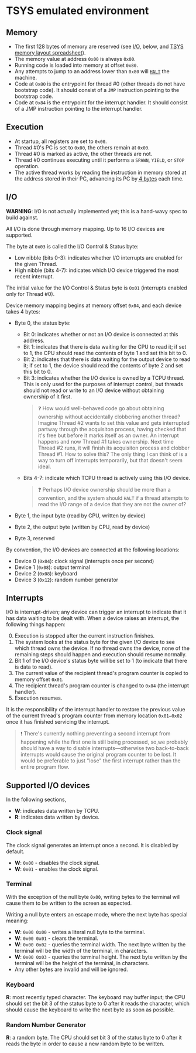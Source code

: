 # TSYS emulated environment

## Memory

- The first 128 bytes of memory are reserved (see [I/O](#io), below, and [TSYS memory layout spreadsheet](https://docs.google.com/spreadsheets/d/1oFGabs6mZx3lDkgHiOlU2QCMfdUE8BfVF-cyoyJMW1Q/edit#gid=0)).
- The memory value at address `0x00` is always `0x00`.
- Running code is loaded into memory at offset `0x80`.
- Any attempts to jump to an address lower than `0x80` will [`HALT`](./TCPU.md#OP_HALT) the machine.
- Code at `0x80` is the entrypoint for thread #0 (other threads do not have bootstrap code). It should consist of a `JMP` instruction pointing to the bootstrap code.
- Code at `0x84` is the entrypoint for the interrupt handler. It should consist of a JMP instruction pointing to the interrupt handler.

## Execution

- At startup, all registers are set to `0x00`.
- Thread #0's PC is set to `0x80`, the others remain at `0x00`.
- Thread #0 is marked as active, the other threads are not.
- Thread #0 continues executing until it performs a `SPAWN`, `YIELD`, or `STOP` operation.
- The active thread works by reading the instruction in memory stored at the address stored in their PC, advancing its PC by <abbr title="All instructions are encoded as 4 bytes; see TCPU.md for details.">4 bytes</abbr> each time.

## I/O <a name="io"></a>
**WARNING**: I/O is not actually implemented yet; this is a hand-wavy spec to build against.

All I/O is done through memory mapping. Up to 16 I/O devices are supported.

The byte at `0x03` is called the I/O Control & Status byte:
- Low nibble (bits 0-3): indicates whether I/O interrupts are enabled for the given Thread.
- High nibble (bits 4-7): indicates which I/O device triggered the most recent interrupt.

The initial value for the I/O Control & Status byte is `0x01` (interrupts enabled only for Thread #0).

Device memory mapping begins at memory offset `0x04`, and each device takes 4 bytes:

- Byte 0, the status byte:
	- Bit 0: indicates whether or not an I/O device is connected at this address.
	- Bit 1: indicates that there is data waiting for the CPU to read it; if set to 1, the CPU should read the contents of byte 1 and set this bit to 0.
	- Bit 2: indicates that there is data waiting for the output device to read it; if set to 1, the device should read the contents of byte 2 and set this bit to 0.
	- Bit 3: indicates whether the I/O device is owned by a TCPU thread. This is only used for the purposes of interrupt control, but threads should not read or write to an I/O device without obtaining ownership of it first.
		> ❓ How would well-behaved code go about obtaining ownership without accidentally clobbering another thread? Imagine Thread #2 wants to set this value and gets interrupted partway through the acquisiton process, having checked that it's free but before it marks itself as an owner. An interrupt happens and now Thread #1 takes ownership. Next time Thread #2 runs, it will finish its acquisiton process and clobber Thread #1. How to solve this? The only thing I can think of is a way to turn off interrupts temporarily, but that doesn't seem ideal.
	- Bits 4-7: indicate which TCPU thread is actively using this I/O device.
		> ❓ Perhaps I/O device ownership should be more than a convention, and the system should `HALT` if a thread attempts to read the I/O range of a device that they are not the owner of?

- Byte 1, the input byte (read by CPU, written by device)
- Byte 2, the output byte (written by CPU, read by device)
- Byte 3, reserved

By convention, the I/O devices are connected at the following locations:

- Device 0 (`0x04`): clock signal (interrupts once per second)
- Device 1 (`0x08`): output terminal
- Device 2 (`0x08`): keyboard
- Device 3 (`0x12`): random number generator

## Interrupts
I/O is interrupt-driven; any device can trigger an interrupt to indicate that it has data waiting to be dealt with. When a device raises an interrupt, the following things happen:

0. Execution is stopped after the current instruction finishes.
0. The system looks at the status byte for the given I/O device to see which thread owns the device. If no thread owns the device, none of the remaining steps should happen and execution should resume normally.
0. Bit 1 of the I/O device's status byte will be set to 1 (to indicate that there is data to read).
0. The current value of the recipient thread's program counter is copied to memory offset `0x01`.
0. The recipient thread's program counter is changed to `0x84` (the interrupt handler).
0. Execution resumes.

It is the responsibility of the interrupt handler to restore the previous value of the current thread's program counter from memory location `0x01—0x02` once it has finished servicing the interrupt.

> ❗️ There's currently nothing preventing a second interrupt from happening while the first one is still being processed, so,we probably should have a way to disable interrupts—otherwise two back-to-back interrupts would cause the original program counter to be lost. It would be preferable to just "lose" the first interrupt rather than the entire program flow.

## Supported I/O devices
In the following sections,

- **W**: indicates data written by TCPU.
- **R**: indicates data written by device.

### Clock signal

The clock signal generates an interrupt once a second. It is disabled by default.

- **W**: `0x00` - disables the clock signal.
- **W**: `0x01` - enables the clock signal.

### Terminal

With the exception of the null byte `0x00`, writing bytes to the terminal will cause them to be written to the screen as expected.

Writing a null byte enters an escape mode, where the next byte has special meaning:

- **W**: `0x00 0x00` - writes a literal null byte to the terminal.
- **W**: `0x00 0x01` - clears the terminal.
- **W**: `0x00 0x02` - queries the terminal width. The next byte written by the terminal will be the width of the terminal, in characters.
- **W**: `0x00 0x03` - queries the terminal height. The next byte written by the terminal will be the height of the terminal, in characters.
- Any other bytes are invalid and will be ignored.

### Keyboard

**R**: most recently typed character. The keyboard may buffer input; the CPU should set the bit 3 of the status byte to 0 after it reads the character, which should cause the keyboard to write the next byte as soon as possible.

### Random Number Generator

**R**: a random byte. The CPU should set bit 3 of the status byte to 0 after it reads the byte in order to cause a new random byte to be written.
